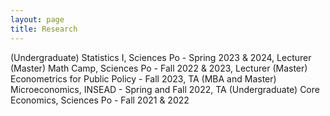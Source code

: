 ```yaml
---
layout: page
title: Research
---
```


(Undergraduate) Statistics I, Sciences Po - Spring 2023 & 2024, Lecturer
(Master) Math Camp, Sciences Po - Fall 2022 & 2023, Lecturer
(Master) Econometrics for Public Policy - Fall 2023, TA
(MBA and Master) Microeconomics, INSEAD - Spring and Fall 2022, TA
(Undergraduate) Core Economics, Sciences Po - Fall 2021 & 2022
